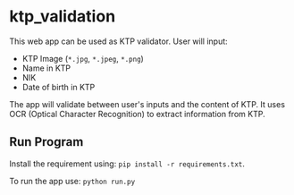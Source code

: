 # ktp_validation

This web app can be used as KTP validator. User will input:
* KTP Image (`*.jpg`, `*.jpeg`, `*.png`)
* Name in KTP
* NIK
* Date of birth in KTP

The app will validate between user's inputs and the content of KTP. It uses OCR (Optical Character Recognition) to extract information from KTP.

## Run Program
Install the requirement using: 
`pip install -r requirements.txt`.

To run the app use:
`python run.py`